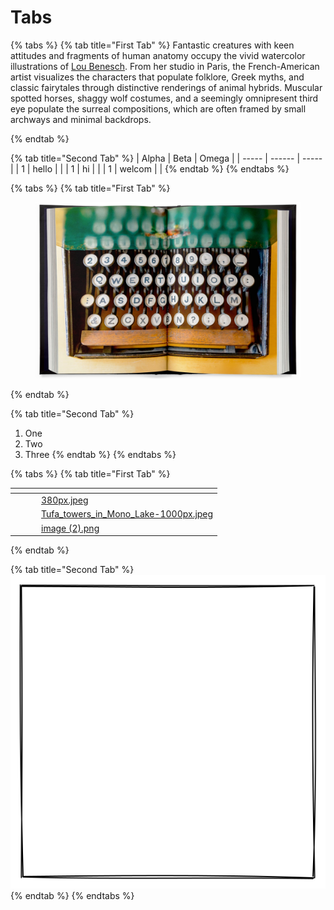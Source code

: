 # Tabs

{% tabs %}
{% tab title="First Tab" %}
Fantastic creatures with keen attitudes and fragments of human anatomy occupy the vivid watercolor illustrations of [Lou Benesch](https://www.instagram.com/un\_loup/). From her studio in Paris, the French-American artist visualizes the characters that populate folklore, Greek myths, and classic fairytales through distinctive renderings of animal hybrids. Muscular spotted horses, shaggy wolf costumes, and a seemingly omnipresent third eye populate the surreal compositions, which are often framed by small archways and minimal backdrops.


{% endtab %}

{% tab title="Second Tab" %}
| Alpha | Beta   | Omega |
| ----- | ------ | ----- |
| 1     | hello  |       |
| 1     | hi     |       |
| 1     | welcom |       |
{% endtab %}
{% endtabs %}

{% tabs %}
{% tab title="First Tab" %}
<figure><img src="../.gitbook/assets/image (4).png" alt=""><figcaption></figcaption></figure>
{% endtab %}

{% tab title="Second Tab" %}
1. One
2. Two
3. Three
{% endtab %}
{% endtabs %}

{% tabs %}
{% tab title="First Tab" %}
<table data-view="cards"><thead><tr><th></th><th></th><th></th><th data-hidden data-card-cover data-type="files"></th></tr></thead><tbody><tr><td></td><td></td><td></td><td><a href="../.gitbook/assets/380px.jpeg">380px.jpeg</a></td></tr><tr><td></td><td></td><td></td><td><a href="../.gitbook/assets/Tufa_towers_in_Mono_Lake-1000px.jpeg">Tufa_towers_in_Mono_Lake-1000px.jpeg</a></td></tr><tr><td></td><td></td><td></td><td><a href="../.gitbook/assets/image (2).png">image (2).png</a></td></tr></tbody></table>
{% endtab %}

{% tab title="Second Tab" %}
<img src="../.gitbook/assets/file.excalidraw (2).svg" alt="" class="gitbook-drawing">
{% endtab %}
{% endtabs %}
